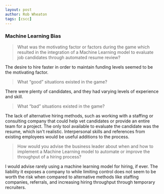 ```yaml
---
layout: post
author: Rob Wheaton
tags: [cscc]
---
```


### Machine Learning Bias
> What was the motivating factor or factors during the game which resulted in the integration of a Machine Learning model to evaluate job candidates through automated resume review?

The desire to hire faster in order to maintain funding levels seemed to be the motivating factor.

> What “good” situations existed in the game?

There were plenty of candidates, and they had varying levels of experience and skill.

> What “bad” situations existed in the game?

The lack of alternative hiring methods, such as working with a staffing or consulting company that could help vet candidates or provide an entire team for a project. The only tool available to evaluate the candidate was the resume, which isn't realistic. Interpersonal skills and references from existing employees would be useful additions to the process.

> How would you advise the business leader about when and how to implement a Machine Learning model to automate or improve the throughput of a hiring process?

I would advise rarely using a machine learning model for hiring, if ever. The liability it exposes a company to while limiting control does not seem to be worth the risk when compared to alternative methods like staffing companies, referrals, and increasing hiring throughput through temporary recruiters. 
